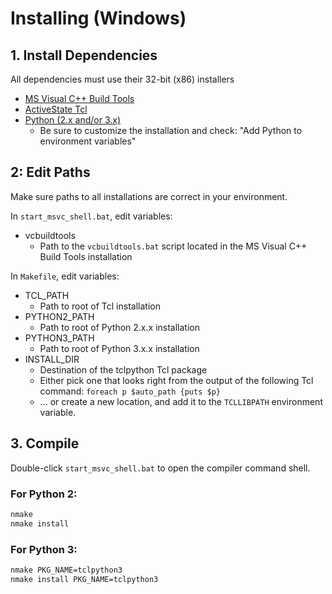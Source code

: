 # Installing (Windows)

## 1. Install Dependencies
All dependencies must use their 32-bit (x86) installers

* [MS Visual C++ Build Tools](http://landinghub.visualstudio.com/visual-cpp-build-tools)
* [ActiveState Tcl](https://www.activestate.com/activetcl/downloads)
* [Python (2.x and/or 3.x)](https://www.python.org/downloads)
    * Be sure to customize the installation and check: "Add Python to environment variables"

## 2: Edit Paths
Make sure paths to all installations are correct in your environment.

In `start_msvc_shell.bat`, edit variables:

* vcbuildtools
    * Path to the `vcbuildtools.bat` script located in the MS Visual C++ Build Tools installation

In `Makefile`, edit variables:

* TCL_PATH
    * Path to root of Tcl installation
* PYTHON2_PATH
    * Path to root of Python 2.x.x installation
* PYTHON3_PATH
    * Path to root of Python 3.x.x installation
* INSTALL_DIR
    * Destination of the tclpython Tcl package
    * Either pick one that looks right from the output of the following Tcl command:
        `foreach p $auto_path {puts $p}`
    * ... or create a new location, and add it to the `TCLLIBPATH` environment variable.

## 3. Compile

Double-click `start_msvc_shell.bat` to open the compiler command shell.


### For Python 2:

```bash
nmake
nmake install
```

### For Python 3:

```bash
nmake PKG_NAME=tclpython3
nmake install PKG_NAME=tclpython3
```
